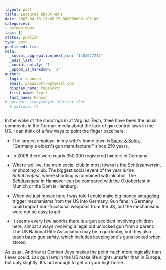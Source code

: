 ```yaml
---
layout: post
title: Lectures about Guns
date: 2007-04-18 21:45:25.000000000 +02:00
categories:
- german news
tags: []
status: publish
type: post
published: true
meta:
  _social_aggregation_next_run: '1401627212'
  _edit_last: '3'
  _social_notify: '1'
  _wpcom_is_markdown: '1'
author:
  login: shanson
  email: papascott-wp@gmail.com
  display_name: PapaScott
  first_name: Scott
  last_name: Hanson
# excerpt: !ruby/object:Hpricot::Doc
  # options: {}
---
```

<p>In the wake of the shootings in at Virginia Tech, there have been the usual comments in the German media about the lack of gun control laws in the US. I can think of a few ways to point the finger back here.</p>
<ul>
<li>The largest employer in my wife's home town is <a href="http://www.sauer-waffen.de/index.php?id=sauer&amp;lang=en">Sauer &amp; Sohn</a>, "Germany's oldest's gun manufacturer" since 250 years.</li>
<li>
<p>In 2006 there were nearly 350,000 registered hunters in Germany</p>
</li>
<li>
<p>Where we live, the main social club in most towns is the <em>Schützenverein</em>, or shooting club. The biggest social event of the year is the <em>Schützenfest</em>, where shooting is combined with alcohol. The <a href="http://www.germany-tourism.de/ENG/destination_germany/master_tlevents-id1099-fstadt_event_allgemein.htm?cc_lang="><em>Schützenfest</em></a> in Hannover can be compared with the Oktoberfest in Munich or the Dom in Hamburg.</p>
</li>
<li>
<p>When we just moved here I was told I could make big money smuggling trigger mechanisms from the US into Germany. Gun fans in Germany could import non-functional weapons from the US, but the mechanisms were not so easy to get.</p>
</li>
<li>
<p>It seems every few months there is a gun accident involving children here, almost always involving a legal but unlocked gun from a parent. The US National Rifle Association may be a gun lobby, but they also teach basic gun safety, which includes keeping one's guns locked when stored.</p>
</li>
</ul>
<p>As usual, Andrew at German Joys <a href="http://andrewhammel.typepad.com/german_joys/2007/04/guns_and_tirade.html">makes the point</a> much more logically than I ever could. Lax gun laws in the US make life slighty unsafer than in Europe, but only slightly. It's not enough to get on your high horse.</p>
